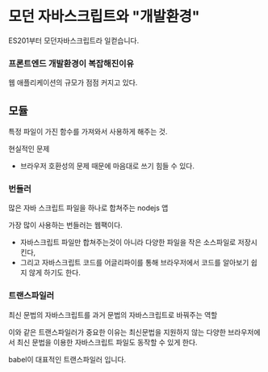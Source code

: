 # 모던 자바스크립트와 "개발환경"

ES201부터 모던자바스크립트라 일컫습니다. 

### 프론트엔드 개발환경이 복잡해진이유

웹 애플리케이션의 규모가 점점 커지고 있다.

## 모듈

특정 파일이 가진 함수를 가져와서 사용하게 해주는 것.

현실적인 문제

- 브라우저 호환성의 문제 때문에 마음대로 쓰기 힘들 수 있다. 

### 번들러

많은 자바 스크립트 파일을 하나로 합쳐주는 nodejs 앱

가장 많이 사용하는 번들러는 웹팩이다.

- 자바스크립트 파일만 합쳐주는것이 아니라 다양한 파일을 작은 소스파일로 저장시킨다,
- 그리고 자바스크립트 코드를 어글리파이를 통해 브라우저에서 코드를 알아보기 쉽지 않게 하기도 한다.

### 트랜스파일러

최신 문법의 자바스크립트를 과거 문법의 자바스크립트로 바꿔주는 역할

이와 같은 트랜스파일러가 중요한 이유는 최신문법을 지원하지 않는 다양한 브라우저에서 최신 문법을 이용한 자바스크립트 파일도 동작할 수 있게 한다.

babel이 대표적인 트랜스파일러 입니다.

